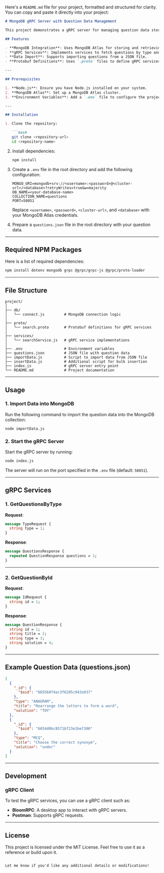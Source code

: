 Here's a `README.md` file for your project, formatted and structured for clarity. You can copy and paste it directly into your project:

```markdown
# MongoDB gRPC Server with Question Data Management

This project demonstrates a gRPC server for managing question data stored in MongoDB. It allows clients to retrieve questions by type or ID using the gRPC protocol. The server connects to a MongoDB database and supports bulk data insertion from a JSON file.

## Features

- **MongoDB Integration**: Uses MongoDB Atlas for storing and retrieving data.
- **gRPC Services**: Implements services to fetch questions by type and ID.
- **Data Import**: Supports importing questions from a JSON file.
- **Protobuf Definitions**: Uses `.proto` files to define gRPC services and messages.

---

## Prerequisites

1. **Node.js**: Ensure you have Node.js installed on your system.
2. **MongoDB Atlas**: Set up a MongoDB Atlas cluster.
3. **Environment Variables**: Add a `.env` file to configure the project.

---

## Installation

1. Clone the repository:

   ```bash
   git clone <repository-url>
   cd <repository-name>
   ```

2. Install dependencies:

   ```bash
   npm install
   ```

3. Create a `.env` file in the root directory and add the following configuration:

   ```plaintext
   MONGO_URI=mongodb+srv://<username>:<password>@<cluster-url>/<database>?retryWrites=true&w=majority
   DB_NAME=<your-database-name>
   COLLECTION_NAME=questions
   PORT=50051
   ```

   Replace `<username>`, `<password>`, `<cluster-url>`, and `<database>` with your MongoDB Atlas credentials.

4. Prepare a `questions.json` file in the root directory with your question data.

---

## Required NPM Packages

Here is a list of required dependencies:

```bash
npm install dotenv mongodb grpc @grpc/grpc-js @grpc/proto-loader
```

---

## File Structure

```
project/
│
├── db/
│   └── connect.js         # MongoDB connection logic
│
├── proto/
│   └── search.proto       # Protobuf definitions for gRPC services
│
├── services/
│   └── searchService.js   # gRPC service implementations
│
├── .env                   # Environment variables
├── questions.json         # JSON file with question data
├── importData.js          # Script to import data from JSON file
├── insertData.js          # Additional script for bulk insertion
├── index.js               # gRPC server entry point
└── README.md              # Project documentation
```

---

## Usage

### 1. Import Data into MongoDB

Run the following command to import the question data into the MongoDB collection:

```bash
node importData.js
```

### 2. Start the gRPC Server

Start the gRPC server by running:

```bash
node index.js
```

The server will run on the port specified in the `.env` file (default: `50051`).

---

## gRPC Services

### 1. GetQuestionsByType

**Request**:  
```protobuf
message TypeRequest {
  string type = 1;
}
```

**Response**:  
```protobuf
message QuestionsResponse {
  repeated QuestionResponse questions = 1;
}
```

---

### 2. GetQuestionById

**Request**:  
```protobuf
message IdRequest {
  string id = 1;
}
```

**Response**:  
```protobuf
message QuestionResponse {
  string id = 1;
  string title = 2;
  string type = 3;
  string solution = 4;
}
```

---

## Example Question Data (questions.json)

```json
[
  {
    "_id": {
      "$oid": "665568f4ac3f6205c943a937"
    },
    "type": "ANAGRAM",
    "title": "Rearrange the letters to form a word",
    "solution": "TOY"
  },
  {
    "_id": {
      "$oid": "6654d0bc8571bf23e1bef300"
    },
    "type": "MCQ",
    "title": "Choose the correct synonym",
    "solution": "under"
  }
]
```

---

## Development

### gRPC Client

To test the gRPC services, you can use a gRPC client such as:

- **BloomRPC**: A desktop app to interact with gRPC servers.
- **Postman**: Supports gRPC requests.

---

## License

This project is licensed under the MIT License. Feel free to use it as a reference or build upon it.
```

Let me know if you'd like any additional details or modifications!
